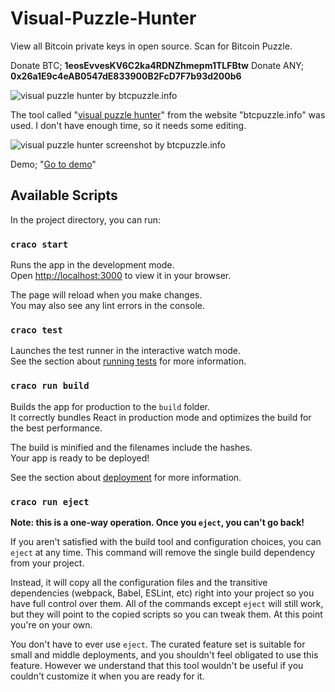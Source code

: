 # Visual-Puzzle-Hunter

View all Bitcoin private keys in open source. Scan for Bitcoin Puzzle.

Donate BTC; **1eosEvvesKV6C2ka4RDNZhmepm1TLFBtw**
Donate ANY; **0x26a1E9c4eAB0547dE833900B2FcD7F7b93d200b6**

![visual puzzle hunter by btcpuzzle.info](https://i.ibb.co/3MxPbY3/GPVx-Zfs-Ws-AEHqui.jpg)

The tool called "[visual puzzle hunter](https://btcpuzzle.info/tools/visual-puzzle-hunter)" from the website "btcpuzzle.info" was used. I don't have enough time, so it needs some editing.

![visual puzzle hunter screenshot by btcpuzzle.info](https://i.ibb.co/ZXt7X3r/a.png)

Demo; "[Go to demo](https://btcpuzzle.info/tools/visual-puzzle-hunter)"

## Available Scripts

In the project directory, you can run:

### `craco start`

Runs the app in the development mode.\
Open [http://localhost:3000](http://localhost:3000) to view it in your browser.

The page will reload when you make changes.\
You may also see any lint errors in the console.

### `craco test`

Launches the test runner in the interactive watch mode.\
See the section about [running tests](https://facebook.github.io/create-react-app/docs/running-tests) for more information.

### `craco run build`

Builds the app for production to the `build` folder.\
It correctly bundles React in production mode and optimizes the build for the best performance.

The build is minified and the filenames include the hashes.\
Your app is ready to be deployed!

See the section about [deployment](https://facebook.github.io/create-react-app/docs/deployment) for more information.

### `craco run eject`

**Note: this is a one-way operation. Once you `eject`, you can't go back!**

If you aren't satisfied with the build tool and configuration choices, you can `eject` at any time. This command will remove the single build dependency from your project.

Instead, it will copy all the configuration files and the transitive dependencies (webpack, Babel, ESLint, etc) right into your project so you have full control over them. All of the commands except `eject` will still work, but they will point to the copied scripts so you can tweak them. At this point you're on your own.

You don't have to ever use `eject`. The curated feature set is suitable for small and middle deployments, and you shouldn't feel obligated to use this feature. However we understand that this tool wouldn't be useful if you couldn't customize it when you are ready for it.
